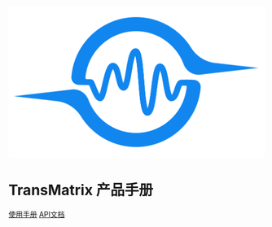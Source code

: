 [//]: # (<--_coverpage.md-->)
![](data.svg ':size=200x200')
# TransMatrix 产品手册

[使用手册](TransMatrix使用手册/README.md)
[API文档](README.md)